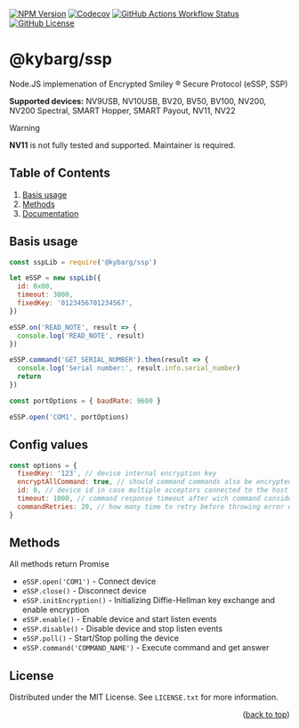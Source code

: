 <a name="readme-top"></a>

[![NPM Version](https://img.shields.io/npm/v/%40kybarg%2Fssp)](https://npmjs.com/@kybarg/ssp) [![Codecov](https://img.shields.io/codecov/c/github/kybarg/ssp)](https://codecov.io/gh/kybarg/ssp) [![GitHub Actions Workflow Status](https://img.shields.io/github/actions/workflow/status/kybarg/ssp/.github%2Fworkflows%2Ftest.yml)
](https://github.com/kybarg/ssp/actions/workflows/node.js.yml) [![GitHub License](https://img.shields.io/github/license/kybarg/ssp)](https://github.com/kybarg/ssp/blob/main/LICENSE)

# @kybarg/ssp

Node.JS implemenation of Encrypted Smiley ® Secure Protocol (eSSP, SSP)

**Supported devices:** NV9USB, NV10USB, BV20, BV50, BV100, NV200, NV200 Spectral, SMART Hopper, SMART Payout, NV11, NV22

> [!WARNING]
>
> **NV11** is not fully tested and supported. Maintainer is required.

## Table of Contents

1. [Basis usage](#basis-usage)
2. [Methods](#methods)
3. [Documentation](docs/readme.md)

## Basis usage

```js
const sspLib = require('@kybarg/ssp')

let eSSP = new sspLib({
  id: 0x00,
  timeout: 3000,
  fixedKey: '0123456701234567',
})

eSSP.on('READ_NOTE', result => {
  console.log('READ_NOTE', result)
})

eSSP.command('GET_SERIAL_NUMBER').then(result => {
  console.log('Serial number:', result.info.serial_number)
  return
})

const portOptions = { baudRate: 9600 }

eSSP.open('COM1', portOptions)
```

## Config values

```javascript
const options = {
  fixedKey: '123', // device internal encryption key
  encryptAllCommand: true, // should command commands also be encrypted
  id: 0, // device id in case multiple acceptors connected to the host
  timeout: 1000, // command response timeout after wich command considered failed
  commandRetries: 20, // how many time to retry before throwing error or emitting ERROR event
}
```

## Methods

All methods return Promise

- `eSSP.open('COM1')` - Connect device
- `eSSP.close()` - Disconnect device
- `eSSP.initEncryption()` - Initializing Diffie-Hellman key exchange and enable encryption
- `eSSP.enable()` - Enable device and start listen events
- `eSSP.disable()` - Disable device and stop listen events
- `eSSP.poll()` - Start/Stop polling the device
- `eSSP.command('COMMAND_NAME')` - Execute command and get answer

<!-- LICENSE -->

## License

Distributed under the MIT License. See `LICENSE.txt` for more information.

<p align="right">(<a href="#readme-top">back to top</a>)</p>
